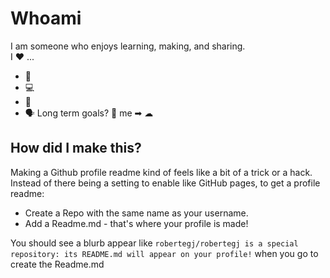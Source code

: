 # Whoami
I am someone who enjoys learning, making, and sharing.  
I ❤️ ...
- 🎸
- 💻
- 🦜
- 🗣
Long term goals? 💾 me ➡ ☁ 

## How did I make this?
Making a Github profile readme kind of feels like a bit of a trick or a hack.  
Instead of there being a setting to enable like GitHub pages, to get a profile readme:  
- Create a Repo with the same name as your username.   
- Add a Readme.md - that's where your profile is made!  

You should see a blurb appear like `robertegj/robertegj is a special repository: its README.md will appear on your profile!` when you go to create the Readme.md  
